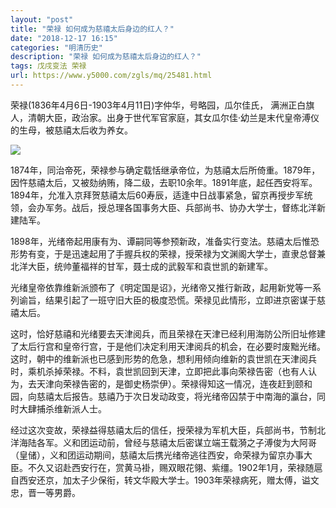 ```yaml
---
layout: "post"
title: "荣禄 如何成为慈禧太后身边的红人？"
date: "2018-12-17 16:15"
categories: "明清历史"
description: "荣禄 如何成为慈禧太后身边的红人？"
tags: 戊戌变法 荣禄
url: https://www.y5000.com/zgls/mq/25481.html
---
```






荣禄(1836年4月6日-1903年4月11日)字仲华，号略园，瓜尔佳氏，
满洲正白旗人，清朝大臣，政治家。出身于世代军官家庭，其女瓜尔佳·幼兰是末代皇帝溥仪的生母，被慈禧太后收为养女。

![](https://img.y5000.com/uploads/allimg/170913/13-1F9130925541G.jpg)

1874年，同治帝死，荣禄参与确定载恬继承帝位，为慈禧太后所倚重。1879年，因忤慈禧太后，又被劾纳贿，降二级，去职10余年。1891年底，起任西安将军。1894年，允准入京拜贺慈禧太后60寿辰，适逢中日战事紧急，留京再授步军统领，会办军务。战后，授总理各国事务大臣、兵部尚书、协办大学士，督练北洋新建陆军。

1898年，光绪帝起用康有为、谭嗣同等参预新政，准备实行变法。慈禧太后惟恐形势有变，于是迅速起用了手握兵权的荣禄，授荣禄为文渊阁大学士，直隶总督兼北洋大臣，统帅董福祥的甘军，聂士成的武毅军和袁世凯的新建军。

光绪皇帝依靠维新派颁布了《明定国是诏》，光绪帝又推行新政，起用新党等一系列谕旨，结果引起了一班守旧大臣的极度恐慌。荣禄见此情形，立即进京密谋于慈禧太后。

这时，恰好慈禧和光绪要去天津阅兵，而且荣禄在天津已经利用海防公所旧址修建了太后行宫和皇帝行宫，于是他们决定利用天津阅兵的机会，在必要时废黜光绪。这时，朝中的维新派也已感到形势的危急，想利用倾向维新的袁世凯在天津阅兵时，乘机杀掉荣禄。不料，袁世凯回到天津，立即把此事向荣禄告密（也有人认为，去天津向荣禄告密的，是御史杨崇伊）。荣禄得知这一情况，连夜赶到颐和园，向慈禧太后报告。慈禧乃于次日发动政变，将光绪帝囚禁于中南海的瀛台，同时大肆捕杀维新派人士。

经过这次变故，荣禄益得慈禧太后的信任，授荣禄为军机大臣，兵部尚书，节制北洋海陆各军。义和团运动前，曾经与慈禧太后密谋立端王载漪之子溥俊为大阿哥（皇储），义和团运动期间，慈禧太后携光绪帝逃往西安，命荣禄为留京办事大臣。不久又诏赴西安行在，赏黄马褂，赐双眼花翎、紫缰。1902年1月，荣禄随扈自西安还京，加太子少保衔，转文华殿大学士。1903年荣禄病死，赠太傅，谥文忠，晋一等男爵。
